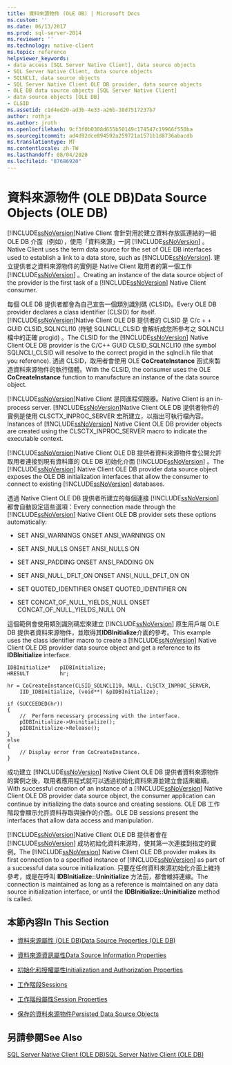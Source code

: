 ```yaml
---
title: 資料來源物件 (OLE DB) | Microsoft Docs
ms.custom: ''
ms.date: 06/13/2017
ms.prod: sql-server-2014
ms.reviewer: ''
ms.technology: native-client
ms.topic: reference
helpviewer_keywords:
- data access [SQL Server Native Client], data source objects
- SQL Server Native Client, data source objects
- SQLNCLI, data source objects
- SQL Server Native Client OLE DB provider, data source objects
- OLE DB data source objects [SQL Server Native Client]
- data source objects [OLE DB]
- CLSID
ms.assetid: c1d4ed20-ad3b-4e33-a26b-38d7517237b7
author: rothja
ms.author: jroth
ms.openlocfilehash: 9cf3f0b0308d655b50149c174547c19966f550ba
ms.sourcegitcommit: ad4d92dce894592a259721a1571b1d8736abacdb
ms.translationtype: MT
ms.contentlocale: zh-TW
ms.lasthandoff: 08/04/2020
ms.locfileid: "87686920"
---
```

# <a name="data-source-objects-ole-db"></a><span data-ttu-id="6312d-102">資料來源物件 (OLE DB)</span><span class="sxs-lookup"><span data-stu-id="6312d-102">Data Source Objects (OLE DB)</span></span>
  [!INCLUDE[ssNoVersion](../../includes/ssnoversion-md.md)]<span data-ttu-id="6312d-103">Native Client 會針對用於建立資料存放區連結的一組 OLE DB 介面（例如），使用「資料來源」一詞 [!INCLUDE[ssNoVersion](../../includes/ssnoversion-md.md)] 。</span><span class="sxs-lookup"><span data-stu-id="6312d-103">Native Client uses the term data source for the set of OLE DB interfaces used to establish a link to a data store, such as [!INCLUDE[ssNoVersion](../../includes/ssnoversion-md.md)].</span></span> <span data-ttu-id="6312d-104">建立提供者之資料來源物件的實例是 Native Client 取用者的第一個工作 [!INCLUDE[ssNoVersion](../../includes/ssnoversion-md.md)] 。</span><span class="sxs-lookup"><span data-stu-id="6312d-104">Creating an instance of the data source object of the provider is the first task of a [!INCLUDE[ssNoVersion](../../includes/ssnoversion-md.md)] Native Client consumer.</span></span>  
  
 <span data-ttu-id="6312d-105">每個 OLE DB 提供者都會為自己宣告一個類別識別碼 (CLSID)。</span><span class="sxs-lookup"><span data-stu-id="6312d-105">Every OLE DB provider declares a class identifier (CLSID) for itself.</span></span> <span data-ttu-id="6312d-106">[!INCLUDE[ssNoVersion](../../includes/ssnoversion-md.md)]Native Client OLE DB 提供者的 CLSID 是 C/c + + GUID CLSID_SQLNCLI10 (符號 SQLNCLI_CLSID 會解析成您所參考之 SQLNCLI 檔中的正確 progid) 。</span><span class="sxs-lookup"><span data-stu-id="6312d-106">The CLSID for the [!INCLUDE[ssNoVersion](../../includes/ssnoversion-md.md)] Native Client OLE DB provider is the C/C++ GUID CLSID_SQLNCLI10 (the symbol SQLNCLI_CLSID will resolve to the correct progid in the sqlncli.h file that you reference).</span></span> <span data-ttu-id="6312d-107">透過 CLSID，取用者會使用 OLE **CoCreateInstance** 函式來製造資料來源物件的執行個體。</span><span class="sxs-lookup"><span data-stu-id="6312d-107">With the CLSID, the consumer uses the OLE **CoCreateInstance** function to manufacture an instance of the data source object.</span></span>  
  
 [!INCLUDE[ssNoVersion](../../includes/ssnoversion-md.md)]<span data-ttu-id="6312d-108">Native Client 是同進程伺服器。</span><span class="sxs-lookup"><span data-stu-id="6312d-108">Native Client is an in-process server.</span></span> <span data-ttu-id="6312d-109">[!INCLUDE[ssNoVersion](../../includes/ssnoversion-md.md)]Native Client OLE DB 提供者物件的實例是使用 CLSCTX_INPROC_SERVER 宏所建立，以指出可執行檔內容。</span><span class="sxs-lookup"><span data-stu-id="6312d-109">Instances of [!INCLUDE[ssNoVersion](../../includes/ssnoversion-md.md)] Native Client OLE DB provider objects are created using the CLSCTX_INPROC_SERVER macro to indicate the executable context.</span></span>  
  
 <span data-ttu-id="6312d-110">[!INCLUDE[ssNoVersion](../../includes/ssnoversion-md.md)]Native Client OLE DB 提供者資料來源物件會公開允許取用者連接到現有資料庫的 OLE DB 初始化介面 [!INCLUDE[ssNoVersion](../../includes/ssnoversion-md.md)] 。</span><span class="sxs-lookup"><span data-stu-id="6312d-110">The [!INCLUDE[ssNoVersion](../../includes/ssnoversion-md.md)] Native Client OLE DB provider data source object exposes the OLE DB initialization interfaces that allow the consumer to connect to existing [!INCLUDE[ssNoVersion](../../includes/ssnoversion-md.md)] databases.</span></span>  
  
 <span data-ttu-id="6312d-111">透過 Native Client OLE DB 提供者所建立的每個連接 [!INCLUDE[ssNoVersion](../../includes/ssnoversion-md.md)] 都會自動設定這些選項：</span><span class="sxs-lookup"><span data-stu-id="6312d-111">Every connection made through the [!INCLUDE[ssNoVersion](../../includes/ssnoversion-md.md)] Native Client OLE DB provider sets these options automatically:</span></span>  
  
-   <span data-ttu-id="6312d-112">SET ANSI_WARNINGS ON</span><span class="sxs-lookup"><span data-stu-id="6312d-112">SET ANSI_WARNINGS ON</span></span>  
  
-   <span data-ttu-id="6312d-113">SET ANSI_NULLS ON</span><span class="sxs-lookup"><span data-stu-id="6312d-113">SET ANSI_NULLS ON</span></span>  
  
-   <span data-ttu-id="6312d-114">SET ANSI_PADDING ON</span><span class="sxs-lookup"><span data-stu-id="6312d-114">SET ANSI_PADDING ON</span></span>  
  
-   <span data-ttu-id="6312d-115">SET ANSI_NULL_DFLT_ON ON</span><span class="sxs-lookup"><span data-stu-id="6312d-115">SET ANSI_NULL_DFLT_ON ON</span></span>  
  
-   <span data-ttu-id="6312d-116">SET QUOTED_IDENTIFIER ON</span><span class="sxs-lookup"><span data-stu-id="6312d-116">SET QUOTED_IDENTIFIER ON</span></span>  
  
-   <span data-ttu-id="6312d-117">SET CONCAT_OF_NULL_YIELDS_NULL ON</span><span class="sxs-lookup"><span data-stu-id="6312d-117">SET CONCAT_OF_NULL_YIELDS_NULL ON</span></span>  
  
 <span data-ttu-id="6312d-118">這個範例會使用類別識別碼宏來建立 [!INCLUDE[ssNoVersion](../../includes/ssnoversion-md.md)] 原生用戶端 OLE DB 提供者資料來源物件，並取得其**IDBInitialize**介面的參考。</span><span class="sxs-lookup"><span data-stu-id="6312d-118">This example uses the class identifier macro to create a [!INCLUDE[ssNoVersion](../../includes/ssnoversion-md.md)] Native Client OLE DB provider data source object and get a reference to its **IDBInitialize** interface.</span></span>  
  
```  
IDBInitialize*   pIDBInitialize;  
HRESULT          hr;  
  
hr = CoCreateInstance(CLSID_SQLNCLI10, NULL, CLSCTX_INPROC_SERVER,  
    IID_IDBInitialize, (void**) &pIDBInitialize);  
  
if (SUCCEEDED(hr))  
{  
    //  Perform necessary processing with the interface.  
    pIDBInitialize->Uninitialize();  
    pIDBInitialize->Release();  
}  
else  
{  
    // Display error from CoCreateInstance.  
}  
```  
  
 <span data-ttu-id="6312d-119">成功建立 [!INCLUDE[ssNoVersion](../../includes/ssnoversion-md.md)] Native Client OLE DB 提供者資料來源物件的實例之後，取用者應用程式就可以透過初始化資料來源並建立會話來繼續。</span><span class="sxs-lookup"><span data-stu-id="6312d-119">With successful creation of an instance of a [!INCLUDE[ssNoVersion](../../includes/ssnoversion-md.md)] Native Client OLE DB provider data source object, the consumer application can continue by initializing the data source and creating sessions.</span></span> <span data-ttu-id="6312d-120">OLE DB 工作階段會顯示允許資料存取與操作的介面。</span><span class="sxs-lookup"><span data-stu-id="6312d-120">OLE DB sessions present the interfaces that allow data access and manipulation.</span></span>  
  
 <span data-ttu-id="6312d-121">[!INCLUDE[ssNoVersion](../../includes/ssnoversion-md.md)]Native Client OLE DB 提供者會在 [!INCLUDE[ssNoVersion](../../includes/ssnoversion-md.md)] 成功初始化資料來源時，使其第一次連接到指定的實例。</span><span class="sxs-lookup"><span data-stu-id="6312d-121">The [!INCLUDE[ssNoVersion](../../includes/ssnoversion-md.md)] Native Client OLE DB provider makes its first connection to a specified instance of [!INCLUDE[ssNoVersion](../../includes/ssnoversion-md.md)] as part of a successful data source initialization.</span></span> <span data-ttu-id="6312d-122">只要在任何資料來源初始化介面上維持參考，或是在呼叫 **IDBInitialize::Uninitialize** 方法前，都會維持連線。</span><span class="sxs-lookup"><span data-stu-id="6312d-122">The connection is maintained as long as a reference is maintained on any data source initialization interface, or until the **IDBInitialize::Uninitialize** method is called.</span></span>  
  
## <a name="in-this-section"></a><span data-ttu-id="6312d-123">本節內容</span><span class="sxs-lookup"><span data-stu-id="6312d-123">In This Section</span></span>  
  
-   [<span data-ttu-id="6312d-124">資料來源屬性 &#40;OLE DB&#41;</span><span class="sxs-lookup"><span data-stu-id="6312d-124">Data Source Properties &#40;OLE DB&#41;</span></span>](data-source-properties-ole-db.md)  
  
-   [<span data-ttu-id="6312d-125">資料來源資訊屬性</span><span class="sxs-lookup"><span data-stu-id="6312d-125">Data Source Information Properties</span></span>](data-source-information-properties.md)  
  
-   [<span data-ttu-id="6312d-126">初始化和授權屬性</span><span class="sxs-lookup"><span data-stu-id="6312d-126">Initialization and Authorization Properties</span></span>](initialization-and-authorization-properties.md)  
  
-   [<span data-ttu-id="6312d-127">工作階段</span><span class="sxs-lookup"><span data-stu-id="6312d-127">Sessions</span></span>](sessions.md)  
  
-   [<span data-ttu-id="6312d-128">工作階段屬性</span><span class="sxs-lookup"><span data-stu-id="6312d-128">Session Properties</span></span>](session-properties-sql-server-native-client-ole-db-provider.md)  
  
-   [<span data-ttu-id="6312d-129">保存的資料來源物件</span><span class="sxs-lookup"><span data-stu-id="6312d-129">Persisted Data Source Objects</span></span>](persisted-data-source-objects.md)  
  
## <a name="see-also"></a><span data-ttu-id="6312d-130">另請參閱</span><span class="sxs-lookup"><span data-stu-id="6312d-130">See Also</span></span>  
 [<span data-ttu-id="6312d-131">SQL Server Native Client &#40;OLE DB&#41;</span><span class="sxs-lookup"><span data-stu-id="6312d-131">SQL Server Native Client &#40;OLE DB&#41;</span></span>](../native-client/ole-db/sql-server-native-client-ole-db.md)  
  
  

